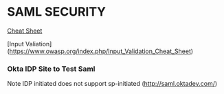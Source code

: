 # SAML SECURITY
[Cheat Sheet](https://www.owasp.org/index.php/SAML_Security_Cheat_Sheet)

[Input Valiation]
(https://www.owasp.org/index.php/Input_Validation_Cheat_Sheet)

### Okta IDP Site to Test Saml
Note IDP initiated does not support sp-initiated (http://saml.oktadev.com/)
